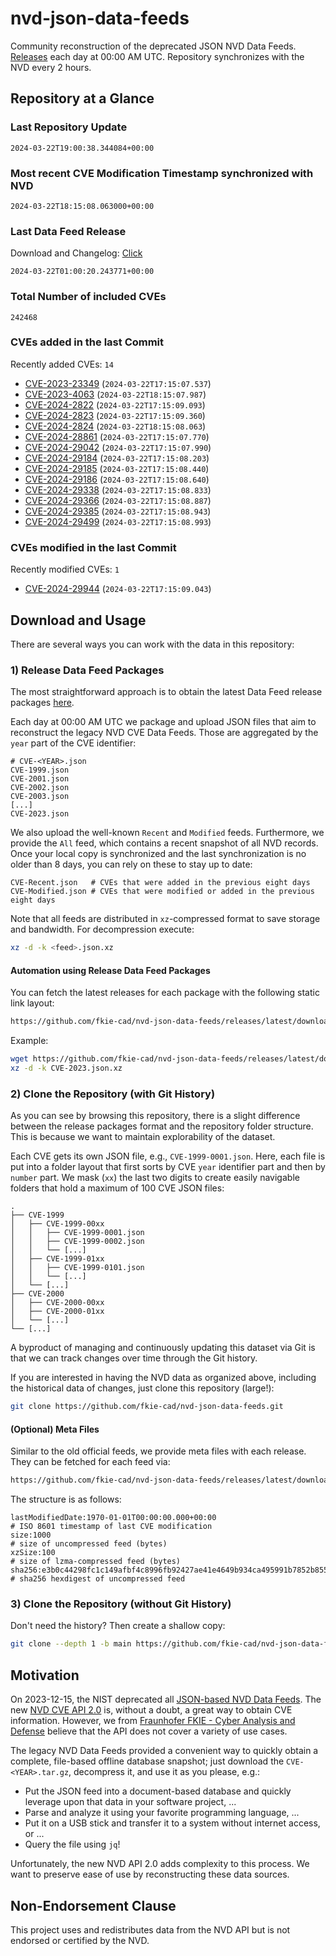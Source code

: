 # nvd-json-data-feeds

Community reconstruction of the deprecated JSON NVD Data Feeds. 
[Releases](https://github.com/fkie-cad/nvd-json-data-feeds/releases/latest) each day at 00:00 AM UTC.
Repository synchronizes with the NVD every 2 hours.

## Repository at a Glance

### Last Repository Update

```plain
2024-03-22T19:00:38.344084+00:00
```

### Most recent CVE Modification Timestamp synchronized with NVD

```plain
2024-03-22T18:15:08.063000+00:00
```

### Last Data Feed Release

Download and Changelog: [Click](https://github.com/fkie-cad/nvd-json-data-feeds/releases/latest)

```plain
2024-03-22T01:00:20.243771+00:00
```

### Total Number of included CVEs

```plain
242468
```

### CVEs added in the last Commit

Recently added CVEs: `14`

* [CVE-2023-23349](CVE-2023/CVE-2023-233xx/CVE-2023-23349.json) (`2024-03-22T17:15:07.537`)
* [CVE-2023-4063](CVE-2023/CVE-2023-40xx/CVE-2023-4063.json) (`2024-03-22T18:15:07.987`)
* [CVE-2024-2822](CVE-2024/CVE-2024-28xx/CVE-2024-2822.json) (`2024-03-22T17:15:09.093`)
* [CVE-2024-2823](CVE-2024/CVE-2024-28xx/CVE-2024-2823.json) (`2024-03-22T17:15:09.360`)
* [CVE-2024-2824](CVE-2024/CVE-2024-28xx/CVE-2024-2824.json) (`2024-03-22T18:15:08.063`)
* [CVE-2024-28861](CVE-2024/CVE-2024-288xx/CVE-2024-28861.json) (`2024-03-22T17:15:07.770`)
* [CVE-2024-29042](CVE-2024/CVE-2024-290xx/CVE-2024-29042.json) (`2024-03-22T17:15:07.990`)
* [CVE-2024-29184](CVE-2024/CVE-2024-291xx/CVE-2024-29184.json) (`2024-03-22T17:15:08.203`)
* [CVE-2024-29185](CVE-2024/CVE-2024-291xx/CVE-2024-29185.json) (`2024-03-22T17:15:08.440`)
* [CVE-2024-29186](CVE-2024/CVE-2024-291xx/CVE-2024-29186.json) (`2024-03-22T17:15:08.640`)
* [CVE-2024-29338](CVE-2024/CVE-2024-293xx/CVE-2024-29338.json) (`2024-03-22T17:15:08.833`)
* [CVE-2024-29366](CVE-2024/CVE-2024-293xx/CVE-2024-29366.json) (`2024-03-22T17:15:08.887`)
* [CVE-2024-29385](CVE-2024/CVE-2024-293xx/CVE-2024-29385.json) (`2024-03-22T17:15:08.943`)
* [CVE-2024-29499](CVE-2024/CVE-2024-294xx/CVE-2024-29499.json) (`2024-03-22T17:15:08.993`)


### CVEs modified in the last Commit

Recently modified CVEs: `1`

* [CVE-2024-29944](CVE-2024/CVE-2024-299xx/CVE-2024-29944.json) (`2024-03-22T17:15:09.043`)


## Download and Usage

There are several ways you can work with the data in this repository:

### 1) Release Data Feed Packages

The most straightforward approach is to obtain the latest Data Feed release packages [here](https://github.com/fkie-cad/nvd-json-data-feeds/releases/latest).

Each day at 00:00 AM UTC we package and upload JSON files that aim to reconstruct the legacy NVD CVE Data Feeds.
Those are aggregated by the `year` part of the CVE identifier:

```
# CVE-<YEAR>.json
CVE-1999.json
CVE-2001.json
CVE-2002.json
CVE-2003.json
[...]
CVE-2023.json
```

We also upload the well-known `Recent` and `Modified` feeds.
Furthermore, we provide the `All` feed, which contains a recent snapshot of all NVD records.
Once your local copy is synchronized and the last synchronization is no older than 8 days, you can rely on these to stay up to date:

```plain
CVE-Recent.json   # CVEs that were added in the previous eight days
CVE-Modified.json # CVEs that were modified or added in the previous eight days
```

Note that all feeds are distributed in `xz`-compressed format to save storage and bandwidth.
For decompression execute:

```sh
xz -d -k <feed>.json.xz
```


#### Automation using Release Data Feed Packages

You can fetch the latest releases for each package with the following static link layout:

```sh
https://github.com/fkie-cad/nvd-json-data-feeds/releases/latest/download/CVE-<YEAR>.json.xz
```

Example:

```sh
wget https://github.com/fkie-cad/nvd-json-data-feeds/releases/latest/download/CVE-2023.json.xz
xz -d -k CVE-2023.json.xz
```



### 2) Clone the Repository (with Git History)

As you can see by browsing this repository, there is a slight difference between the release packages format and the repository folder structure.
This is because we want to maintain explorability of the dataset.

Each CVE gets its own JSON file, e.g., `CVE-1999-0001.json`.
Here, each file is put into a folder layout that first sorts by CVE `year` identifier part and then by `number` part.
We mask (`xx`) the last two digits to create easily navigable folders that hold a maximum of 100 CVE JSON files:

```plain
.
├── CVE-1999
│   ├── CVE-1999-00xx
│   │   ├── CVE-1999-0001.json
│   │   ├── CVE-1999-0002.json
│   │   └── [...]
│   ├── CVE-1999-01xx
│   │   ├── CVE-1999-0101.json
│   │   └── [...]
│   └── [...]
├── CVE-2000
│   ├── CVE-2000-00xx
│   ├── CVE-2000-01xx
│   └── [...]
└── [...]
```

A byproduct of managing and continuously updating this dataset via Git is that we can track changes over time through the Git history.

If you are interested in having the NVD data as organized above, including the historical data of changes, just clone this repository (large!):

```sh
git clone https://github.com/fkie-cad/nvd-json-data-feeds.git
```

#### (Optional) Meta Files

Similar to the old official feeds, we provide meta files with each release. They can be fetched for each feed via:

```sh
https://github.com/fkie-cad/nvd-json-data-feeds/releases/latest/download/CVE-<YEAR>.meta
```

The structure is as follows:

```plain
lastModifiedDate:1970-01-01T00:00:00.000+00:00                          # ISO 8601 timestamp of last CVE modification
size:1000                                                               # size of uncompressed feed (bytes)
xzSize:100                                                              # size of lzma-compressed feed (bytes)
sha256:e3b0c44298fc1c149afbf4c8996fb92427ae41e4649b934ca495991b7852b855 # sha256 hexdigest of uncompressed feed
```


### 3) Clone the Repository (without Git History)

Don't need the history? Then create a shallow copy:

```sh
git clone --depth 1 -b main https://github.com/fkie-cad/nvd-json-data-feeds.git
```

## Motivation

On 2023-12-15, the NIST deprecated all [JSON-based NVD Data Feeds](https://nvd.nist.gov/vuln/data-feeds#divRetirementBanner-1).
The new [NVD CVE API 2.0](https://nvd.nist.gov/developers/vulnerabilities) is, without a doubt, a great way to obtain CVE information.
However, we from [Fraunhofer FKIE - Cyber Analysis and Defense](https://www.fkie.fraunhofer.de/en/departments/cad.html) believe that the API does not cover a variety of use cases.

The legacy NVD Data Feeds provided a convenient way to quickly obtain a complete, file-based offline database snapshot; just download the `CVE-<YEAR>.tar.gz`, decompress it, and use it as you please, e.g.:

* Put the JSON feed into a document-based database and quickly leverage upon that data in your software project, ...
* Parse and analyze it using your favorite programming language, ...
* Put it on a USB stick and transfer it to a system without internet access, or ...
* Query the file using `jq`!

Unfortunately, the new NVD API 2.0 adds complexity to this process.
We want to preserve ease of use by reconstructing these data sources.

## Non-Endorsement Clause

This project uses and redistributes data from the NVD API but is not endorsed or certified by the NVD.
